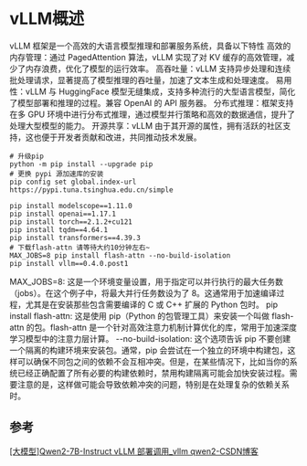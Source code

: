# vLLM概述
vLLM 框架是一个高效的大语言模型推理和部署服务系统，具备以下特性
高效的内存管理：通过 PagedAttention 算法，vLLM 实现了对 KV 缓存的高效管理，减少了内存浪费，优化了模型的运行效率。
高吞吐量：vLLM 支持异步处理和连续批处理请求，显著提高了模型推理的吞吐量，加速了文本生成和处理速度。
易用性：vLLM 与 HuggingFace 模型无缝集成，支持多种流行的大型语言模型，简化了模型部署和推理的过程。兼容 OpenAI 的 API 服务器。
分布式推理：框架支持在多 GPU 环境中进行分布式推理，通过模型并行策略和高效的数据通信，提升了处理大型模型的能力。
开源共享：vLLM 由于其开源的属性，拥有活跃的社区支持，这也便于开发者贡献和改进，共同推动技术发展。

```
# 升级pip
python -m pip install --upgrade pip
# 更换 pypi 源加速库的安装
pip config set global.index-url https://pypi.tuna.tsinghua.edu.cn/simple

pip install modelscope==1.11.0
pip install openai==1.17.1
pip install torch==2.1.2+cu121
pip install tqdm==4.64.1
pip install transformers==4.39.3
# 下载flash-attn 请等待大约10分钟左右~
MAX_JOBS=8 pip install flash-attn --no-build-isolation
pip install vllm==0.4.0.post1

```
MAX_JOBS=8: 这是一个环境变量设置，用于指定可以并行执行的最大任务数（jobs）。在这个例子中，将最大并行任务数设为了 8。这通常用于加速编译过程，尤其是在安装那些包含需要编译的 C 或 C++ 扩展的 Python 包时。
pip install flash-attn: 这是使用 pip（Python 的包管理工具）来安装一个叫做 flash-attn 的包。flash-attn 是一个针对高效注意力机制计算优化的库，常用于加速深度学习模型中的注意力层计算。
--no-build-isolation: 这个选项告诉 pip 不要创建一个隔离的构建环境来安装包。通常，pip 会尝试在一个独立的环境中构建包，这样可以确保不同包之间的依赖不会互相冲突。但是，在某些情况下，比如当你的系统已经正确配置了所有必要的构建依赖时，禁用构建隔离可能会加快安装过程。需要注意的是，这样做可能会导致依赖冲突的问题，特别是在处理复杂的依赖关系时。



## 参考

[[大模型]Qwen2-7B-Instruct vLLM 部署调用_vllm qwen2-CSDN博客](https://blog.csdn.net/FL1623863129/article/details/139693141)